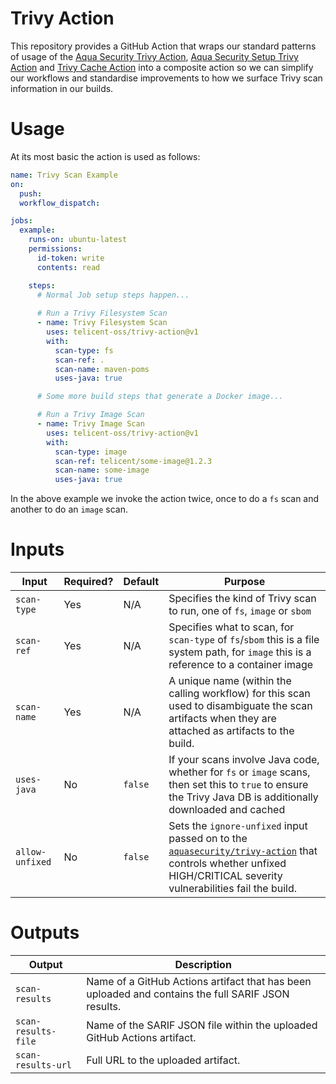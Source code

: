 # Trivy Action

This repository provides a GitHub Action that wraps our standard patterns of usage of the [Aqua Security Trivy
Action][1], [Aqua Security Setup Trivy Action][2] and [Trivy Cache Action][3] into a composite action so we can simplify
our workflows and standardise improvements to how we surface Trivy scan information in our builds.

# Usage

At its most basic the action is used as follows:

```yaml
name: Trivy Scan Example
on: 
  push:
  workflow_dispatch:

jobs:
  example:
    runs-on: ubuntu-latest
    permissions:
      id-token: write
      contents: read

    steps:
      # Normal Job setup steps happen...
     
      # Run a Trivy Filesystem Scan
      - name: Trivy Filesystem Scan
        uses: telicent-oss/trivy-action@v1
        with:
          scan-type: fs
          scan-ref: .
          scan-name: maven-poms
          uses-java: true

      # Some more build steps that generate a Docker image...

      # Run a Trivy Image Scan
      - name: Trivy Image Scan
        uses: telicent-oss/trivy-action@v1
        with:
          scan-type: image
          scan-ref: telicent/some-image@1.2.3
          scan-name: some-image
          uses-java: true
```

In the above example we invoke the action twice, once to do a `fs` scan and another to do an `image` scan.

# Inputs

| Input | Required? | Default | Purpose |
|-------|-----------|---------|---------|
| `scan-type` | Yes | N/A | Specifies the kind of Trivy scan to run, one of `fs`, `image` or `sbom` |
| `scan-ref` | Yes | N/A | Specifies what to scan, for `scan-type` of `fs`/`sbom` this is a file system path, for `image` this is a reference to a container image |
| `scan-name` | Yes | N/A | A unique name (within the calling workflow) for this scan used to disambiguate the scan artifacts when they are attached as artifacts to the build. |
| `uses-java` | No | `false` | If your scans involve Java code, whether for `fs` or `image` scans, then set this to `true` to ensure the Trivy Java DB is additionally downloaded and cached |
| `allow-unfixed` | No | `false` | Sets the `ignore-unfixed` input passed on to the [`aquasecurity/trivy-action`][1] that controls whether unfixed HIGH/CRITICAL severity vulnerabilities fail the build. |

# Outputs

| Output | Description |
|--------|-------------|
| `scan-results` | Name of a GitHub Actions artifact that has been uploaded and contains the full SARIF JSON results. |
| `scan-results-file` | Name of the SARIF JSON file within the uploaded GitHub Actions artifact. |
| `scan-results-url` | Full URL to the uploaded artifact. |


[1]: https://github.com/aquasecurity/trivy-action
[2]: https://github.com/aquasecurity/setup-trivy
[3]: https://github.com/yogeshlonkar/trivy-cache-action
